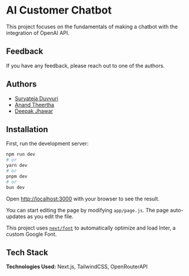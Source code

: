 
# AI Customer Chatbot

This project focuses on the fundamentals of making a chatbot with the integration of OpenAI API. 


## Feedback

If you have any feedback, please reach out to one of the authors. 

## Authors

- [Suryateja Duvvuri](https://www.github.com/suryatejaduvvuri)
- [Anand Theertha](https://github.com/Anand-Theertha)
- [Deepak Jhawar](https://github.com/DeepakJhawar)

## Installation

First, run the development server:

```bash
npm run dev
# or
yarn dev
# or
pnpm dev
# or
bun dev
```

Open [http://localhost:3000](http://localhost:3000) with your browser to see the result.

You can start editing the page by modifying `app/page.js`. The page auto-updates as you edit the file.

This project uses [`next/font`](https://nextjs.org/docs/basic-features/font-optimization) to automatically optimize and load Inter, a custom Google Font.
## Tech Stack

**Technologies Used:** Next.js, TailwindCSS, OpenRouterAPI

